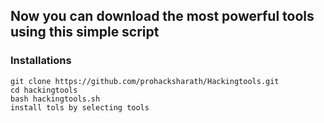 ## Now you can download the most powerful tools using this simple script

### Installations
```
git clone https://github.com/prohacksharath/Hackingtools.git
cd hackingtools
bash hackingtools.sh
install tols by selecting tools 
